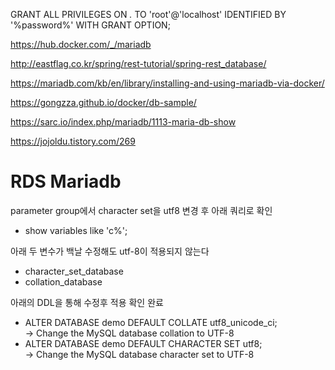 GRANT ALL PRIVILEGES ON *.* TO 'root'@'localhost' IDENTIFIED BY '%password%' WITH GRANT OPTION;

https://hub.docker.com/_/mariadb

http://eastflag.co.kr/spring/rest-tutorial/spring-rest_database/

https://mariadb.com/kb/en/library/installing-and-using-mariadb-via-docker/

https://gongzza.github.io/docker/db-sample/

https://sarc.io/index.php/mariadb/1113-maria-db-show

https://jojoldu.tistory.com/269


# RDS Mariadb
parameter group에서 character set을 utf8 변경 후 아래 쿼리로 확인  
* show variables like 'c%';

아래 두 변수가 백날 수정해도 utf-8이 적용되지 않는다  
* character_set_database  
* collation_database

아래의 DDL을 통해 수정후 적용 확인 완료
 
* ALTER DATABASE demo DEFAULT COLLATE utf8_unicode_ci;   
  -> Change the MySQL database collation to UTF-8
* ALTER DATABASE demo DEFAULT CHARACTER SET utf8;   
  -> Change the MySQL database character set to UTF-8 